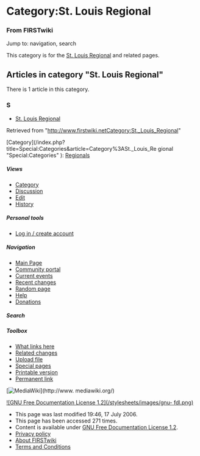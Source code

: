 # Category:St. Louis Regional

### From FIRSTwiki

Jump to: navigation, search

This category is for the [St. Louis Regional](St._Louis_Regional
"St. Louis Regional" ) and related pages.

  

## Articles in category "St. Louis Regional"

There is 1 article in this category.

### S

  * [St. Louis Regional](St._Louis_Regional "St. Louis Regional" )

Retrieved from
"<http://www.firstwiki.netCategory:St._Louis_Regional>"

[Category](/index.php?title=Special:Categories&article=Category%3ASt._Louis_Re
gional "Special:Categories" ): [Regionals](Category:Regionals
"Category:Regionals" )

##### Views

  * [Category](Category:St._Louis_Regional)
  * [Discussion](/index.php?title=Category_talk:St._Louis_Regional&action=edit)
  * [Edit](/index.php?title=Category:St._Louis_Regional&action=edit)
  * [History](/index.php?title=Category:St._Louis_Regional&action=history)

##### Personal tools

  * [Log in / create account](/index.php?title=Special:Userlogin&returnto=Category:St._Louis_Regional)

[](Main_Page "Main Page" )

##### Navigation

  * [Main Page](Main_Page)
  * [Community portal](FIRSTwiki:Community_portal)
  * [Current events](Current_events)
  * [Recent changes](Special:Recentchanges)
  * [Random page](Special:Random)
  * [Help](Help:Contents)
  * [Donations](FIRSTwiki:Site_support)

##### Search



##### Toolbox

  * [What links here](Special:Whatlinkshere/Category:St._Louis_Regional)
  * [Related changes](Special:Recentchangeslinked/Category:St._Louis_Regional)
  * [Upload file](Special:Upload)
  * [Special pages](Special:Specialpages)
  * [Printable version](/index.php?title=Category:St._Louis_Regional&printable=yes)
  * [Permanent link](/index.php?title=Category:St._Louis_Regional&oldid=49010)

[![MediaWiki](/skins/common/images/poweredby_mediawiki_88x31.png)](http://www.
mediawiki.org/)

[![GNU Free Documentation License 1.2](/stylesheets/images/gnu-
fdl.png)](http://www.gnu.org/copyleft/fdl.html)

  * This page was last modified 19:46, 17 July 2006.
  * This page has been accessed 271 times.
  * Content is available under [GNU Free Documentation License 1.2](http://www.gnu.org/copyleft/fdl.html "http://www.gnu.org/copyleft/fdl.html" ).
  * [Privacy policy](FIRSTwiki:Privacy_policy "FIRSTwiki:Privacy policy" )
  * [About FIRSTwiki](FIRSTwiki:About "FIRSTwiki:About" )
  * [Terms and Conditions](FIRSTwiki:Terms_and_conditions "FIRSTwiki:Terms and conditions" )

